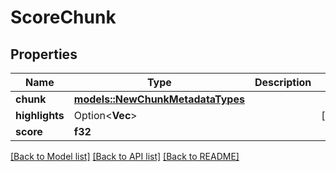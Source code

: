 # ScoreChunk

## Properties

Name | Type | Description | Notes
------------ | ------------- | ------------- | -------------
**chunk** | [**models::NewChunkMetadataTypes**](NewChunkMetadataTypes.md) |  | 
**highlights** | Option<**Vec<String>**> |  | [optional]
**score** | **f32** |  | 

[[Back to Model list]](../README.md#documentation-for-models) [[Back to API list]](../README.md#documentation-for-api-endpoints) [[Back to README]](../README.md)


